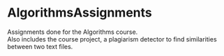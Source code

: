 # AlgorithmsAssignments
Assignments done for the Algorithms course.<br>
Also includes the course project, a plagiarism detector to find similarities between two text files.

